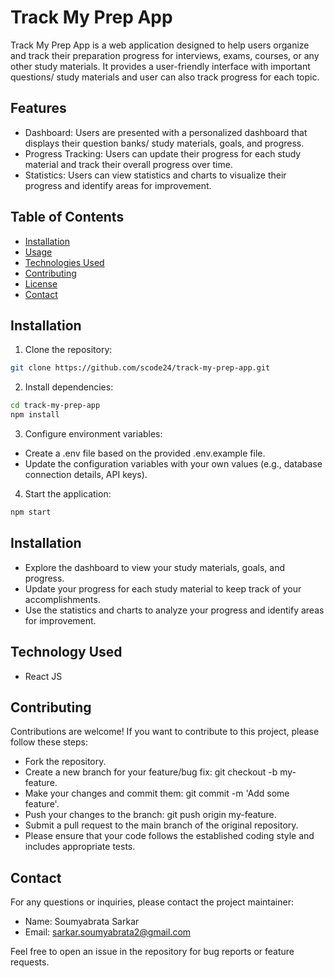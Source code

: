 # Track My Prep App

Track My Prep App is a web application designed to help users organize and track their preparation progress for interviews, exams, courses, or any other study materials. It provides a user-friendly interface with important questions/ study materials and user can also track progress for each topic.

## Features

- Dashboard: Users are presented with a personalized dashboard that displays their question banks/ study materials, goals, and progress.
- Progress Tracking: Users can update their progress for each study material and track their overall progress over time.
- Statistics: Users can view statistics and charts to visualize their progress and identify areas for improvement.

## Table of Contents

- [Installation](#installation)
- [Usage](#usage)
- [Technologies Used](#technologies-used)
- [Contributing](#contributing)
- [License](#license)
- [Contact](#contact)

## Installation

1. Clone the repository:

```bash
git clone https://github.com/scode24/track-my-prep-app.git
```

2. Install dependencies:

```bash
cd track-my-prep-app
npm install
```

3.  Configure environment variables:

-   Create a .env file based on the provided .env.example file.
-   Update the configuration variables with your own values (e.g., database connection details, API keys).

4.  Start the application:

```bash
npm start
```

## Installation

-   Explore the dashboard to view your study materials, goals, and progress.
-   Update your progress for each study material to keep track of your accomplishments.
-   Use the statistics and charts to analyze your progress and identify areas for improvement.

## Technology Used

-   React JS

## Contributing
Contributions are welcome! If you want to contribute to this project, please follow these steps:

- Fork the repository.
- Create a new branch for your feature/bug fix: git checkout -b my-feature.
- Make your changes and commit them: git commit -m 'Add some feature'.
- Push your changes to the branch: git push origin my-feature.
- Submit a pull request to the main branch of the original repository.
- Please ensure that your code follows the established coding style and includes appropriate tests.

## Contact
For any questions or inquiries, please contact the project maintainer:

-   Name: Soumyabrata Sarkar
-   Email: sarkar.soumyabrata2@gmail.com

Feel free to open an issue in the repository for bug reports or feature requests.
